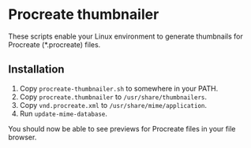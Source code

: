 # Procreate thumbnailer

These scripts enable your Linux environment to generate thumbnails for Procreate (\*.procreate) files.

## Installation

1. Copy `procreate-thumbnailer.sh` to somewhere in your PATH.
2. Copy `procreate.thumbnailer` to `/usr/share/thumbnailers`.
3. Copy `vnd.procreate.xml` to `/usr/share/mime/application`.
4. Run `update-mime-database`.

You should now be able to see previews for Procreate files in your file browser.
